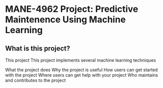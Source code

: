 # MANE-4962 Project: Predictive Maintenence Using Machine Learning

## What is this project?
This project 
This project implements several machine learning techniques 


What the project does
Why the project is useful
How users can get started with the project
Where users can get help with your project
Who maintains and contributes to the project

